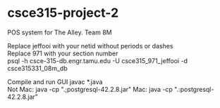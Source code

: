 # csce315-project-2
POS system for The Alley.  Team 8M

Replace jeffooi with your netid without periods or dashes  
Replace 971 with your section number  
psql -h csce-315-db.engr.tamu.edu -U csce315_971_jeffooi -d csce315331_08m_db

Compile and run GUI
javac *.java  
Not Mac: java -cp ".;postgresql-42.2.8.jar" <name of main java file>
Mac: java -cp ".:postgresql-42.2.8.jar" <name of main java file>  
